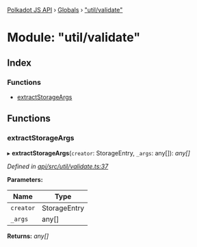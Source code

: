 [Polkadot JS API](../README.md) › [Globals](../globals.md) › ["util/validate"](_util_validate_.md)

# Module: "util/validate"

## Index

### Functions

* [extractStorageArgs](_util_validate_.md#extractstorageargs)

## Functions

###  extractStorageArgs

▸ **extractStorageArgs**(`creator`: StorageEntry, `_args`: any[]): *any[]*

*Defined in [api/src/util/validate.ts:37](https://github.com/polkadot-js/api/blob/c9dcd51ba6/packages/api/src/util/validate.ts#L37)*

**Parameters:**

Name | Type |
------ | ------ |
`creator` | StorageEntry |
`_args` | any[] |

**Returns:** *any[]*
